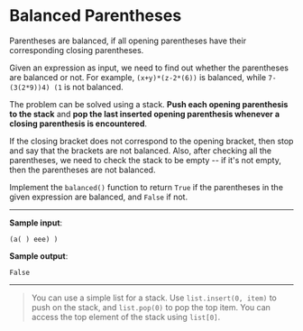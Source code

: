 # Balanced Parentheses

Parentheses are balanced, if all opening parentheses have their corresponding closing parentheses.

Given an expression as input, we need to find out whether the parentheses are balanced or not. For example, `(x+y)*(z-2*(6))` is balanced, while `7-(3(2*9))4) (1` is not balanced.

The problem can be solved using a stack. **Push each opening parenthesis to the stack** and **pop the last inserted opening parenthesis whenever a closing parenthesis is encountered**.

If the closing bracket does not correspond to the opening bracket, then stop and say that the brackets are not balanced. Also, after checking all the parentheses, we need to check the stack to be empty -- if it's not empty, then the parentheses are not balanced.

Implement the `balanced()` function to return `True` if the parentheses in the given expression are balanced, and `False` if not.

---

**Sample input**:
```
(a( ) eee) )
```

**Sample output**:
```
False
```

---

>You can use a simple list for a stack. Use `list.insert(0, item)` to push on the stack, and `list.pop(0)` to pop the top item. You can access the top element of the stack using `list[0]`.
